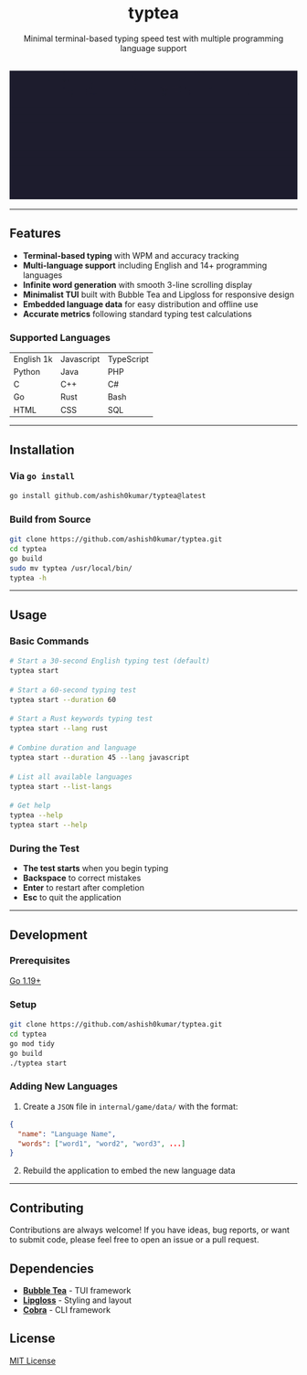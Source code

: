 <h1 align="center">typtea</h1>

<p align="center">Minimal terminal-based typing speed test with multiple programming language support</p>

<br>
<div align="center">
<img src="assets/example.gif" />
</div>

---

## Features

- **Terminal-based typing** with WPM and accuracy tracking
- **Multi-language support** including English and 14+ programming languages
- **Infinite word generation** with smooth 3-line scrolling display
- **Minimalist TUI** built with Bubble Tea and Lipgloss for responsive design
- **Embedded language data** for easy distribution and offline use
- **Accurate metrics** following standard typing test calculations

### Supported Languages

| | | |
|---|---|---|
| English 1k | Javascript | TypeScript |
| Python | Java | PHP |
| C | C++ | C# |
| Go |Rust | Bash |
| HTML | CSS | SQL |

---

## Installation

### Via `go install`

```bash
go install github.com/ashish0kumar/typtea@latest
```

### Build from Source

```bash
git clone https://github.com/ashish0kumar/typtea.git
cd typtea
go build
sudo mv typtea /usr/local/bin/
typtea -h
```

---

## Usage

### Basic Commands

```bash
# Start a 30-second English typing test (default)
typtea start

# Start a 60-second typing test
typtea start --duration 60

# Start a Rust keywords typing test
typtea start --lang rust

# Combine duration and language
typtea start --duration 45 --lang javascript

# List all available languages
typtea start --list-langs

# Get help
typtea --help
typtea start --help
```

### During the Test

- **The test starts** when you begin typing
- **Backspace** to correct mistakes
- **Enter** to restart after completion
- **Esc** to quit the application

---

## Development

### Prerequisites

[Go 1.19+](https://go.dev/doc/install)

### Setup

```bash
git clone https://github.com/ashish0kumar/typtea.git
cd typtea
go mod tidy
go build
./typtea start
```

### Adding New Languages

1. Create a `JSON` file in `internal/game/data/` with the format:

```json
{
  "name": "Language Name",
  "words": ["word1", "word2", "word3", ...]
}
```

2. Rebuild the application to embed the new language data

---

## Contributing

Contributions are always welcome! If you have ideas, bug reports, or want to submit code, please feel free to open an issue or a pull request.

## Dependencies

- [**Bubble Tea**](https://github.com/charmbracelet/bubbletea) - TUI framework
- [**Lipgloss**](https://github.com/charmbracelet/lipgloss) - Styling and layout
- [**Cobra**](https://github.com/spf13/cobra) - CLI framework

## License

[MIT License](LICENSE)
